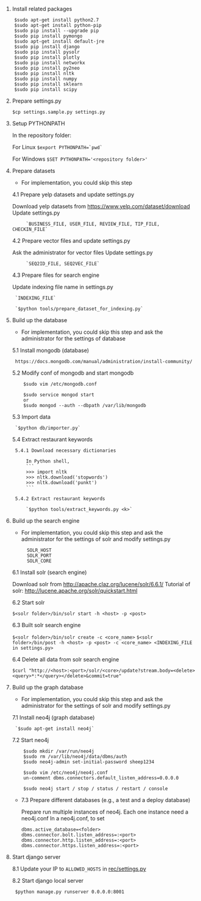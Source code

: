 
1. Install related packages

```
    $sudo apt-get install python2.7
    $sudo apt-get install python-pip
    $sudo pip install --upgrade pip
    $sudo pip install pymongo
    $sudo apt-get install default-jre
    $sudo pip install django
    $sudo pip install pysolr
    $sudo pip install plotly
    $sudo pip install networkx
    $sudo pip install py2neo
    $sudo pip install nltk
    $sudo pip install numpy
    $sudo pip install sklearn
    $sudo pip install scipy
```


2. Prepare settings.py

    `$cp settings.sample.py settings.py`


3. Setup PYTHONPATH

    In the repository folder:
    
    For Linux
    ```$export PYTHONPATH=`pwd` ```

    For Windows
    `$SET PYTHONPATH='<repository folder>'`


4. Prepare datasets

    * For implementation, you could skip this step

    4.1 Prepare yelp datasets and update settings.py

      Download yelp datasets from https://www.yelp.com/dataset/download
      Update settings.py
        
            `BUSINESS_FILE, USER_FILE, REVIEW_FILE, TIP_FILE, CHECKIN_FILE`

    4.2 Prepare vector files and update settings.py

      Ask the administrator for vector files
      Update settings.py

            `SEQ2ID_FILE, SEQ2VEC_FILE`

    4.3 Prepare files for search engine

      Update indexing file name in settings.py

        `INDEXING_FILE`

        `$python tools/prepare_dataset_for_indexing.py`



5. Build up the database

    * For implementation, you could skip this step and
      ask the administrator for the settings of database

    5.1 Install mongodb (database)

        https://docs.mongodb.com/manual/administration/install-community/

    5.2 Modify conf of mongodb and start mongodb
    ```
        $sudo vim /etc/mongodb.conf

        $sudo service mongod start
        or
        $sudo mongod --auth --dbpath /var/lib/mongodb
    ```

    5.3 Import data

        `$python db/importer.py`

    5.4 Extract restaurant keywords

        5.4.1 Download necessary dictionaries

            In Python shell,
            ```
            >>> import nltk
            >>> nltk.download('stopwords')
            >>> nltk.download('punkt')
            ```

        5.4.2 Extract restaurant keywords

            `$python tools/extract_keywords.py <k>`
        

6. Build up the search engine

    * For implementation, you could skip this step and
      ask the administrator for the settings of solr and modify settings.py
      ```
        SOLR_HOST
        SOLR_PORT
        SOLR_CORE
      ```

    6.1 Install solr (search engine)

      Download solr from http://apache.claz.org/lucene/solr/6.6.1/
      Tutorial of solr: http://lucene.apache.org/solr/quickstart.html

    6.2 Start solr

      `$<solr folder>/bin/solr start -h <host> -p <post>`

    6.3 Built solr search engine

      `$<solr folder>/bin/solr create -c <core_name>`
      `$<solr folder>/bin/post -h <host> -p <post> -c <core_name> <INDEXING_FILE in settings.py>`

    6.4 Delete all data from solr search engine

      `$curl "http://<host>:<port>/solr/<core>/update?stream.body=<delete><query>*:*</query></delete>&commit=true"`

7. Build up the graph database

    * For implementation, you could skip this step and
      ask the administrator for the settings of solr and modify settings.py

    7.1 Install neo4j (graph database)
    
        `$sudo apt-get install neo4j`

    7.2 Start neo4j
    ```
        $sudo mkdir /var/run/neo4j
        $sudo rm /var/lib/neo4j/data/dbms/auth
        $sudo neo4j-admin set-initial-password sheep1234

        $sudo vim /etc/neo4j/neo4j.conf
        un-comment dbms.connectors.default_listen_address=0.0.0.0

        $sudo neo4j start / stop / status / restart / console
     ```

    * 7.3 Prepare different databases (e.g., a test and a deploy database)

        Prepare run multiple instances of neo4j. Each one instance need a neo4j.conf
        In a neo4j.conf, to set 
        ```
        dbms.active_database=<folder>
        dbms.connector.bolt.listen_address=:<port>
        dbms.connector.http.listen_address=:<port>
        dbms.connector.https.listen_address=:<port>
        ```


8. Start django server

    8.1 Update your IP to `ALLOWED_HOSTS` in [rec/settings.py](rec/settings.py)

    8.2 Start django local server

        $python manage.py runserver 0.0.0.0:8001
